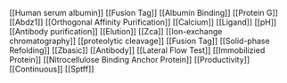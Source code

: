 [[Human serum albumin]]
[[Fusion Tag]]
[[Albumin Binding]]
[[Protein G]]
[[Abdz1]]
[[Orthogonal Affinity Purification]]
[[Calcium]]
[[Ligand]]
[[pH]]
[[Antibody purification]]
[[Elution]]
[[Zca]]
[[Ion-exchange chromatography]]
[[proteolytic cleavage]]
[[Fusion Tag]]
[[Solid-phase Refolding]]
[[Zbasic]]
[[Antibody]]
[[Lateral Flow Test]]
[[Immobilizied Protein]]
[[Nitrocellulose Binding Anchor Protein]]
[[Productivity]]
[[Continuous]]
[[Sptff]]
